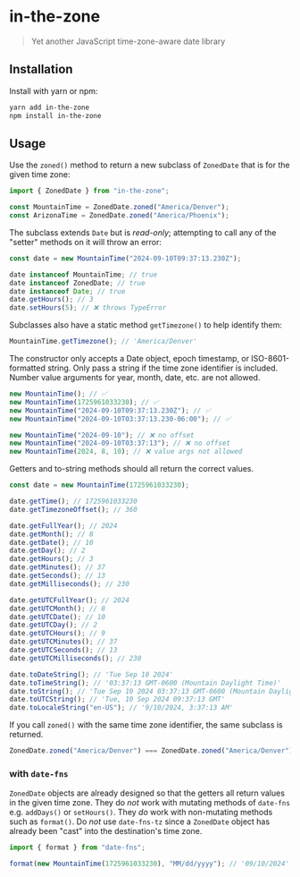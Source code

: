 # in-the-zone

> Yet another JavaScript time-zone-aware date library

## Installation

Install with yarn or npm:

```sh
yarn add in-the-zone
npm install in-the-zone
```

## Usage

Use the `zoned()` method to return a new subclass of `ZonedDate` that is for the given time zone:

```ts
import { ZonedDate } from "in-the-zone";

const MountainTime = ZonedDate.zoned("America/Denver");
const ArizonaTime = ZonedDate.zoned("America/Phoenix");
```

The subclass extends `Date` but is _read-only_; attempting to call any of the "setter" methods on it will throw an error:

```ts
const date = new MountainTime("2024-09-10T09:37:13.230Z");

date instanceof MountainTime; // true
date instanceof ZonedDate; // true
date instanceof Date; // true
date.getHours(); // 3
date.setHours(5); // ❌ throws TypeError
```

Subclasses also have a static method `getTimezone()` to help identify them:

```ts
MountainTime.getTimezone(); // 'America/Denver'
```

The constructor only accepts a Date object, epoch timestamp, or ISO-8601-formatted string. Only pass a string if the time zone identifier is included. Number value arguments for year, month, date, etc. are not allowed.

```ts
new MountainTime(); // ✅
new MountainTime(1725961033230); // ✅
new MountainTime("2024-09-10T09:37:13.230Z"); // ✅
new MountainTime("2024-09-10T03:37:13.230-06:00"); // ✅

new MountainTime("2024-09-10"); // ❌ no offset
new MountainTime("2024-09-10T03:37:13"); // ❌ no offset
new MountainTime(2024, 8, 10); // ❌ value args not allowed
```

Getters and to-string methods should all return the correct values.

```ts
const date = new MountainTime(1725961033230);

date.getTime(); // 1725961033230
date.getTimezoneOffset(); // 360

date.getFullYear(); // 2024
date.getMonth(); // 8
date.getDate(); // 10
date.getDay(); // 2
date.getHours(); // 3
date.getMinutes(); // 37
date.getSeconds(); // 13
date.getMilliseconds(); // 230

date.getUTCFullYear(); // 2024
date.getUTCMonth(); // 8
date.getUTCDate(); // 10
date.getUTCDay(); // 2
date.getUTCHours(); // 9
date.getUTCMinutes(); // 37
date.getUTCSeconds(); // 13
date.getUTCMilliseconds(); // 230

date.toDateString(); // 'Tue Sep 10 2024'
date.toTimeString(); // '03:37:13 GMT-0600 (Mountain Daylight Time)'
date.toString(); // 'Tue Sep 10 2024 03:37:13 GMT-0600 (Mountain Daylight Time)'
date.toUTCString(); // 'Tue, 10 Sep 2024 09:37:13 GMT'
date.toLocaleString("en-US"); // '9/10/2024, 3:37:13 AM'
```

If you call `zoned()` with the same time zone identifier, the same subclass is returned.

```ts
ZonedDate.zoned("America/Denver") === ZonedDate.zoned("America/Denver");
```

### with `date-fns`

`ZonedDate` objects are already designed so that the getters all return values in the given time zone. They do _not_ work with mutating methods of `date-fns` e.g. `addDays()` or `setHours()`. They _do_ work with non-mutating methods such as `format()`. Do _not_ use `date-fns-tz` since a `ZonedDate` object has already been "cast" into the destination's time zone.

```ts
import { format } from "date-fns";

format(new MountainTime(1725961033230), "MM/dd/yyyy"); // '09/10/2024'
```
